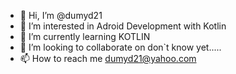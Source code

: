 - 👋 Hi, I’m @dumyd21
- 👀 I’m interested in Adroid Development with Kotlin
- 🌱 I’m currently learning KOTLIN
- 💞️ I’m looking to collaborate on don`t know yet.....
- 📫 How to reach me dumyd21@yahoo.com

<!---
dumyd21/dumyd21 is a ✨ special ✨ repository because its `README.md` (this file) appears on your GitHub profile.
You can click the Preview link to take a look at your changes.
--->
